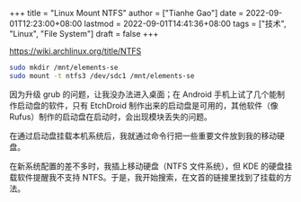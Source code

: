 +++
title = "Linux Mount NTFS"
author = ["Tianhe Gao"]
date = 2022-09-01T12:23:00+08:00
lastmod = 2022-09-01T14:41:36+08:00
tags = ["技术", "Linux", "File System"]
draft = false
+++

<https://wiki.archlinux.org/title/NTFS>

```sh
sudo mkdir /mnt/elements-se
sudo mount -t ntfs3 /dev/sdc1 /mnt/elements-se
```

因为升级 grub 的问题，让我没办法进入桌面；在 Android 手机上试了几个能制作启动盘的软件，只有 EtchDroid 制作出来的启动盘是可用的，其他软件（像 Rufus）制作的启动盘在启动时，会出现模块丢失的问题。

在通过启动盘挂载本机系统后，我就通过命令行把一些重要文件放到我的移动硬盘。

在新系统配置的差不多时，我插上移动硬盘（NTFS 文件系统），但 KDE 的硬盘挂载软件提醒我不支持 NTFS。于是，我开始搜索，在文首的链接里找到了挂载的方法。